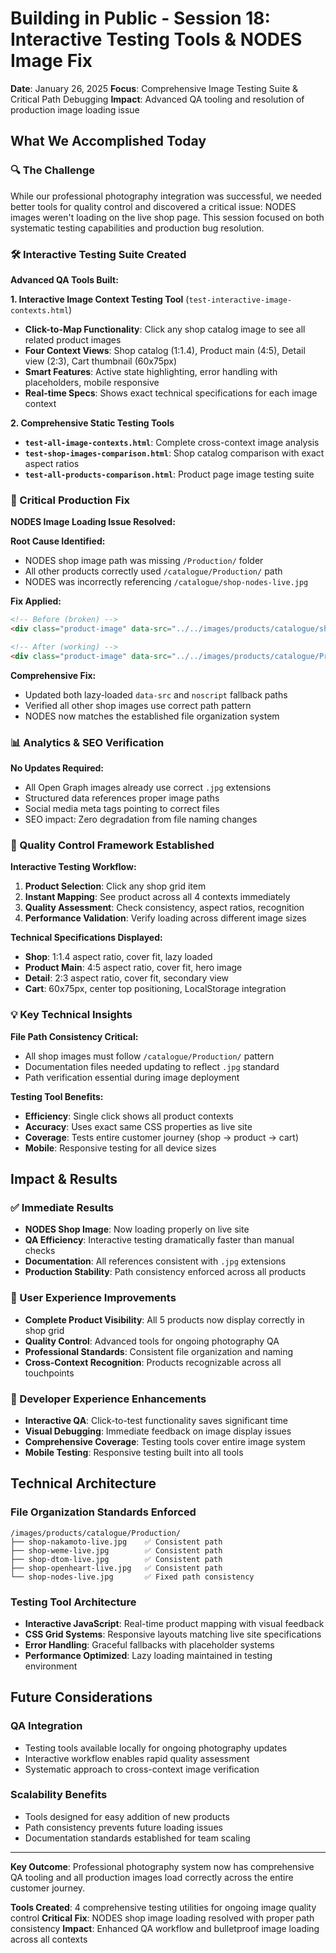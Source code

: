 # Building in Public - Session 18: Interactive Testing Tools & NODES Image Fix

**Date**: January 26, 2025
**Focus**: Comprehensive Image Testing Suite & Critical Path Debugging
**Impact**: Advanced QA tooling and resolution of production image loading issue

## What We Accomplished Today

### 🔍 The Challenge
While our professional photography integration was successful, we needed better tools for quality control and discovered a critical issue: NODES images weren't loading on the live shop page. This session focused on both systematic testing capabilities and production bug resolution.

### 🛠️ Interactive Testing Suite Created

**Advanced QA Tools Built:**

**1. Interactive Image Context Testing Tool** (`test-interactive-image-contexts.html`)
- **Click-to-Map Functionality**: Click any shop catalog image to see all related product images
- **Four Context Views**: Shop catalog (1:1.4), Product main (4:5), Detail view (2:3), Cart thumbnail (60x75px)
- **Smart Features**: Active state highlighting, error handling with placeholders, mobile responsive
- **Real-time Specs**: Shows exact technical specifications for each image context

**2. Comprehensive Static Testing Tools**
- **`test-all-image-contexts.html`**: Complete cross-context image analysis
- **`test-shop-images-comparison.html`**: Shop catalog comparison with exact aspect ratios
- **`test-all-products-comparison.html`**: Product page image testing suite

### 🚨 Critical Production Fix

**NODES Image Loading Issue Resolved:**

**Root Cause Identified:**
- NODES shop image path was missing `/Production/` folder
- All other products correctly used `/catalogue/Production/` path
- NODES was incorrectly referencing `/catalogue/shop-nodes-live.jpg`

**Fix Applied:**
```html
<!-- Before (broken) -->
<div class="product-image" data-src="../../images/products/catalogue/shop-nodes-live.jpg">

<!-- After (working) -->
<div class="product-image" data-src="../../images/products/catalogue/Production/shop-nodes-live.jpg">
```

**Comprehensive Fix:**
- Updated both lazy-loaded `data-src` and `noscript` fallback paths
- Verified all other shop images use correct path pattern
- NODES now matches the established file organization system

### 📊 Analytics & SEO Verification

**No Updates Required:**
- All Open Graph images already use correct `.jpg` extensions
- Structured data references proper image paths
- Social media meta tags pointing to correct files
- SEO impact: Zero degradation from file naming changes

### 🎯 Quality Control Framework Established

**Interactive Testing Workflow:**
1. **Product Selection**: Click any shop grid item
2. **Instant Mapping**: See product across all 4 contexts immediately
3. **Quality Assessment**: Check consistency, aspect ratios, recognition
4. **Performance Validation**: Verify loading across different image sizes

**Technical Specifications Displayed:**
- **Shop**: 1:1.4 aspect ratio, cover fit, lazy loaded
- **Product Main**: 4:5 aspect ratio, cover fit, hero image
- **Detail**: 2:3 aspect ratio, cover fit, secondary view
- **Cart**: 60x75px, center top positioning, LocalStorage integration

### 💡 Key Technical Insights

**File Path Consistency Critical:**
- All shop images must follow `/catalogue/Production/` pattern
- Documentation files needed updating to reflect `.jpg` standard
- Path verification essential during image deployment

**Testing Tool Benefits:**
- **Efficiency**: Single click shows all product contexts
- **Accuracy**: Uses exact same CSS properties as live site
- **Coverage**: Tests entire customer journey (shop → product → cart)
- **Mobile**: Responsive testing for all device sizes

## Impact & Results

### ✅ Immediate Results
- **NODES Shop Image**: Now loading properly on live site
- **QA Efficiency**: Interactive testing dramatically faster than manual checks
- **Documentation**: All references consistent with `.jpg` extensions
- **Production Stability**: Path consistency enforced across all products

### 🎨 User Experience Improvements
- **Complete Product Visibility**: All 5 products now display correctly in shop grid
- **Quality Control**: Advanced tools for ongoing photography QA
- **Professional Standards**: Consistent file organization and naming
- **Cross-Context Recognition**: Products recognizable across all touchpoints

### 🚀 Developer Experience Enhancements
- **Interactive QA**: Click-to-test functionality saves significant time
- **Visual Debugging**: Immediate feedback on image display issues
- **Comprehensive Coverage**: Testing tools cover entire image system
- **Mobile Testing**: Responsive testing built into all tools

## Technical Architecture

### **File Organization Standards Enforced**
```
/images/products/catalogue/Production/
├── shop-nakamoto-live.jpg    ✅ Consistent path
├── shop-weme-live.jpg        ✅ Consistent path
├── shop-dtom-live.jpg        ✅ Consistent path
├── shop-openheart-live.jpg   ✅ Consistent path
└── shop-nodes-live.jpg       ✅ Fixed path consistency
```

### **Testing Tool Architecture**
- **Interactive JavaScript**: Real-time product mapping with visual feedback
- **CSS Grid Systems**: Responsive layouts matching live site specifications
- **Error Handling**: Graceful fallbacks with placeholder systems
- **Performance Optimized**: Lazy loading maintained in testing environment

## Future Considerations

### **QA Integration**
- Testing tools available locally for ongoing photography updates
- Interactive workflow enables rapid quality assessment
- Systematic approach to cross-context image verification

### **Scalability Benefits**
- Tools designed for easy addition of new products
- Path consistency prevents future loading issues
- Documentation standards established for team scaling

---

**Key Outcome**: Professional photography system now has comprehensive QA tooling and all production images load correctly across the entire customer journey.

**Tools Created**: 4 comprehensive testing utilities for ongoing image quality control
**Critical Fix**: NODES shop image loading resolved with proper path consistency
**Impact**: Enhanced QA workflow and bulletproof image loading across all contexts